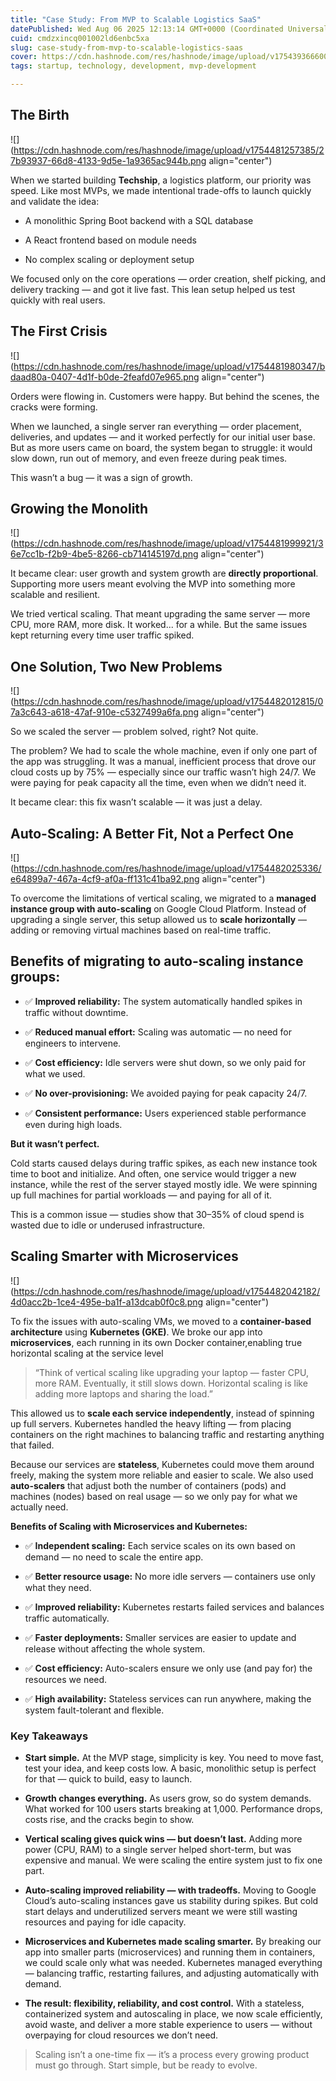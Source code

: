```yaml
---
title: "Case Study: From MVP to Scalable Logistics SaaS"
datePublished: Wed Aug 06 2025 12:13:14 GMT+0000 (Coordinated Universal Time)
cuid: cmdzxincq001002ld6enbc5xa
slug: case-study-from-mvp-to-scalable-logistics-saas
cover: https://cdn.hashnode.com/res/hashnode/image/upload/v1754393666007/f54c0bec-41c1-4f9a-b2e7-109e43c0f5fd.png
tags: startup, technology, development, mvp-development

---
```


## The Birth

![](https://cdn.hashnode.com/res/hashnode/image/upload/v1754481257385/27b93937-66d8-4133-9d5e-1a9365ac944b.png align="center")

When we started building **Techship**, a logistics platform, our priority was speed. Like most MVPs, we made intentional trade-offs to launch quickly and validate the idea:

* A monolithic Spring Boot backend with a SQL database
    
* A React frontend based on module needs
    
* No complex scaling or deployment setup
    

We focused only on the core operations — order creation, shelf picking, and delivery tracking — and got it live fast. This lean setup helped us test quickly with real users.

## The First Crisis

![](https://cdn.hashnode.com/res/hashnode/image/upload/v1754481980347/bdaad80a-0407-4d1f-b0de-2feafd07e965.png align="center")

Orders were flowing in. Customers were happy. But behind the scenes, the cracks were forming.

When we launched, a single server ran everything — order placement, deliveries, and updates — and it worked perfectly for our initial user base. But as more users came on board, the system began to struggle: it would slow down, run out of memory, and even freeze during peak times.

This wasn’t a bug — it was a sign of growth.

## Growing the Monolith

![](https://cdn.hashnode.com/res/hashnode/image/upload/v1754481999921/36e7cc1b-f2b9-4be5-8266-cb714145197d.png align="center")

It became clear: user growth and system growth are **directly proportional**. Supporting more users meant evolving the MVP into something more scalable and resilient.

We tried vertical scaling. That meant upgrading the same server — more CPU, more RAM, more disk. It worked... for a while. But the same issues kept returning every time user traffic spiked.

## One Solution, Two New Problems

![](https://cdn.hashnode.com/res/hashnode/image/upload/v1754482012815/07a3c643-a618-47af-910e-c5327499a6fa.png align="center")

So we scaled the server — problem solved, right? Not quite.

The problem? We had to scale the whole machine, even if only one part of the app was struggling. It was a manual, inefficient process that drove our cloud costs up by 75% — especially since our traffic wasn’t high 24/7. We were paying for peak capacity all the time, even when we didn’t need it.

It became clear: this fix wasn’t scalable — it was just a delay.

## Auto-Scaling: A Better Fit, Not a Perfect One

![](https://cdn.hashnode.com/res/hashnode/image/upload/v1754482025336/e64899a7-467a-4cf9-af0a-ff131c41ba92.png align="center")

To overcome the limitations of vertical scaling, we migrated to a **managed instance group with auto-scaling** on Google Cloud Platform. Instead of upgrading a single server, this setup allowed us to **scale horizontally** — adding or removing virtual machines based on real-time traffic.

## Benefits of migrating to auto-scaling instance groups:

* ✅ **Improved reliability:** The system automatically handled spikes in traffic without downtime.
    
* ✅ **Reduced manual effort:** Scaling was automatic — no need for engineers to intervene.
    
* ✅ **Cost efficiency:** Idle servers were shut down, so we only paid for what we used.
    
* ✅ **No over-provisioning:** We avoided paying for peak capacity 24/7.
    
* ✅ **Consistent performance:** Users experienced stable performance even during high loads.
    

**But it wasn’t perfect.**

Cold starts caused delays during traffic spikes, as each new instance took time to boot and initialize. And often, one service would trigger a new instance, while the rest of the server stayed mostly idle. We were spinning up full machines for partial workloads — and paying for all of it.

This is a common issue — studies show that 30–35% of cloud spend is wasted due to idle or underused infrastructure.

## Scaling Smarter with Microservices

![](https://cdn.hashnode.com/res/hashnode/image/upload/v1754482042182/4d0acc2b-1ce4-495e-ba1f-a13dcab0f0c8.png align="center")

To fix the issues with auto-scaling VMs, we moved to a **container-based architecture** using **Kubernetes (GKE)**. We broke our app into **microservices**, each running in its own Docker container,enabling true horizontal scaling at the service level

> “Think of vertical scaling like upgrading your laptop — faster CPU, more RAM. Eventually, it still slows down. Horizontal scaling is like adding more laptops and sharing the load.”

This allowed us to **scale each service independently**, instead of spinning up full servers. Kubernetes handled the heavy lifting — from placing containers on the right machines to balancing traffic and restarting anything that failed.

Because our services are **stateless**, Kubernetes could move them around freely, making the system more reliable and easier to scale. We also used **auto-scalers** that adjust both the number of containers (pods) and machines (nodes) based on real usage — so we only pay for what we actually need.

**Benefits of Scaling with Microservices and Kubernetes:**

* ✅ **Independent scaling:** Each service scales on its own based on demand — no need to scale the entire app.
    
* ✅ **Better resource usage:** No more idle servers — containers use only what they need.
    
* ✅ **Improved reliability:** Kubernetes restarts failed services and balances traffic automatically.
    
* ✅ **Faster deployments:** Smaller services are easier to update and release without affecting the whole system.
    
* ✅ **Cost efficiency:** Auto-scalers ensure we only use (and pay for) the resources we need.
    
* ✅ **High availability:** Stateless services can run anywhere, making the system fault-tolerant and flexible.
    

### **Key Takeaways**

* **Start simple.** At the MVP stage, simplicity is key. You need to move fast, test your idea, and keep costs low. A basic, monolithic setup is perfect for that — quick to build, easy to launch.
    
* **Growth changes everything.** As users grow, so do system demands. What worked for 100 users starts breaking at 1,000. Performance drops, costs rise, and the cracks begin to show.
    
* **Vertical scaling gives quick wins — but doesn’t last.** Adding more power (CPU, RAM) to a single server helped short-term, but was expensive and manual. We were scaling the entire system just to fix one part.
    
* **Auto-scaling improved reliability — with tradeoffs.** Moving to Google Cloud’s auto-scaling instances gave us stability during spikes. But cold start delays and underutilized servers meant we were still wasting resources and paying for idle capacity.
    
* **Microservices and Kubernetes made scaling smarter.** By breaking our app into smaller parts (microservices) and running them in containers, we could scale only what was needed. Kubernetes managed everything — balancing traffic, restarting failures, and adjusting automatically with demand.
    
* **The result: flexibility, reliability, and cost control.** With a stateless, containerized system and autoscaling in place, we now scale efficiently, avoid waste, and deliver a more stable experience to users — without overpaying for cloud resources we don’t need.
    

> Scaling isn’t a one-time fix — it’s a process every growing product must go through. Start simple, but be ready to evolve.